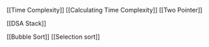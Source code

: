 
[[Time Complexity]]
[[Calculating Time Complexity]]
[[Two Pointer]]

[[DSA Stack]]

[[Bubble Sort]]
[[Selection sort]]